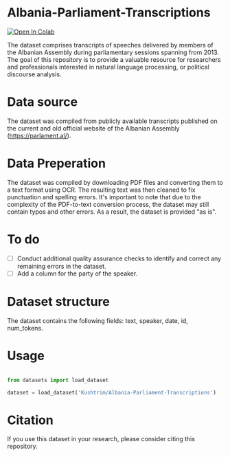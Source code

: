 # Albania-Parliament-Transcriptions

[![Open In Colab](https://colab.research.google.com/assets/colab-badge.svg)](https://colab.research.google.com/github/KushtrimVisoka/Albania-Parliament-Transcriptions/blob/main/Albania_Parliament_Transcriptions.ipynb)

The dataset comprises transcripts of speeches delivered by members of the Albanian Assembly during parliamentary sessions spanning from 2013. The goal of this repository is to provide a valuable resource for researchers and professionals interested in natural language processing, or political discourse analysis.

# Data source

The dataset was compiled from publicly available transcripts published on the current and old official website of the Albanian Assembly (https://parlament.al/).

# Data Preperation

The dataset was compiled by downloading PDF files and converting them to a text format using OCR. The resulting text was then cleaned to fix punctuation and spelling errors. It's important to note that due to the complexity of the PDF-to-text conversion process, the dataset may still contain typos and other errors. As a result, the dataset is provided "as is". 

# To do

- [ ] Conduct additional quality assurance checks to identify and correct any remaining errors in the dataset.
- [ ] Add a column for the party of the speaker.

# Dataset structure

The dataset contains the following fields: text, speaker, date, id, num_tokens.

# Usage

```python

from datasets import load_dataset

dataset = load_dataset('Kushtrim/Albania-Parliament-Transcriptions')

```

# Citation

If you use this dataset in your research, please consider citing this repository.
